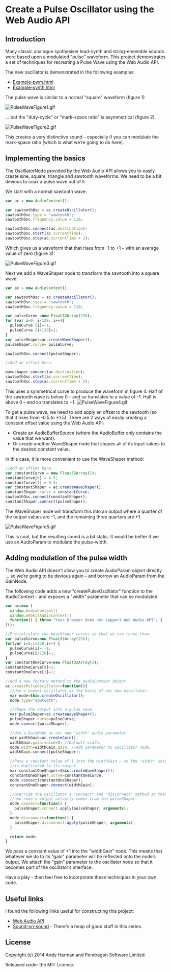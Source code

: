 # Create a Pulse Oscillator using the Web Audio API

## Introduction
Many classic analogue synthesiser lead-synth and string-ensemble sounds were based upon a modulated "pulse" waveform.
This project demonstrates a set of techniques for recreating a Pulse Wave using the Web Audio API.

The new oscillator is demonstrated in the following examples:
* [Example-pwm.html](http://htmlpreview.github.com/?https://github.com/pendragon-andyh/WebAudio-PulseOscillator/blob/master/example-pwm.html)
* [Example-synth.html](http://htmlpreview.github.com/?https://github.com/pendragon-andyh/WebAudio-PulseOscillator/blob/master/example-synth.html)

The pulse wave is similar to a normal "square" waveform (figure 1)

![PulseWaveFigure1.gif](./assets/PulseWaveFigure1.gif "Figure 1: Normal square wave")

... but the "duty-cycle" or "mark-space ratio" is asymmetrical (figure 2).

![PulseWaveFigure2.gif](./assets/PulseWaveFigure2.gif "Figure 2: Pulse wave")

This creates a very distinctive sound – especially if you can modulate the mark-space ratio (which is what we’re going to do here).

## Implementing the basics
The OscillatorNode provided by the Web Audio API allows you to easily create sine, square, triangle and sawtooth waveforms. We need to be a bit devious to coax a pulse wave out of it.

We start with a normal sawtooth wave:

```javascript
var ac = new AudioContext();

var sawtoothOsc = ac.createOscillator();
sawtoothOsc.type = "sawtooth";
sawtoothOsc.frequency.value = 110;

sawtoothOsc.connect(ac.destination);
sawtoothOsc.start(ac.currentTime);
sawtoothOsc.stop(ac.currentTime + 2);
```

Which gives us a waveform that that rises from -1 to +1 – with an average value of zero (figure 3):

![PulseWaveFigure3.gif](./assets/PulseWaveFigure3.gif "Figure 3: Normal sawtooth wave")

Next we add a WaveShaper node to transform the sawtooth into a square wave:

```javascript
var ac = new AudioContext();

var sawtoothOsc = ac.createOscillator();
sawtoothOsc.type = "sawtooth";
sawtoothOsc.frequency.value = 110;

var pulseCurve =new Float32Array(256);
for (var i=0; i<128; i++){
  pulseCurve [i]=-1;
  pulseCurve [i+128]=1;
}
var pulseShaper=ac.createWaveShaper();
pulseShaper.curve= pulseCurve;

sawtoothOsc.connect(pulseShaper);

//Add an offset here.

waveshaper.connect(ac.destination);
sawtoothOsc.start(ac.currentTime);
sawtoothOsc.stop(ac.currentTime + 2);
```

This uses a symmetrical curve to produce the waveform in figure 4.  Half of the sawtooth wave is below 0 – and so translates to a value of -1.  Half is above 0 – and so translates to +1.
![PulseWaveFigure4.gif](./assets/PulseWaveFigure4.gif "Figure 4: Square wave (produced from shaped sawtooth)")

To get a pulse wave, we need to add apply an offset to the sawtooth (so that it rises from -0.5 to +1.5).  There are 2 ways of easily creating a constant offset value using the Web Audio API:
* Create an AudioBufferSource (where the AudioBuffer only contains the value that we want).
* Or create another WaveShaper node that shapes all of its input values to the desired constant value.

In this case, it is more convenient to use the WaveShaper method:

```javascript
//Add an offset here.
var constantCurve = new Float32Array(2);
constantCurve[0] = 0.5;
constantCurve[1] = 0.5;
var constantShaper = ac.createWaveShaper();
constantShaper.curve = constantCurve;
sawtoothOsc.connect(constantShaper);
constantShaper.connect(pulseShaper);
```

The WaveShaper node will transform this into an output where a quarter of the output values are -1, and the remaining three quarters are +1.

![PulseWaveFigure5.gif](./assets/PulseWaveFigure5.gif "Figure 5: Pulse wave when the offset is 0.5")

This is cool, but the resulting sound is a bit static.  It would be better if we use an AudioParam to modulate the pulse-width.

## Adding modulation of the pulse width
The Web Audio API doesn’t allow you to create AudioParam object directly … so we’re going to be devious again – and borrow an AudioParam from the GainNode.

The following code adds a new "createPulseOscillator" function to the AudioContext – and exposes a "width" parameter that can be modulated:

```javascript
var ac=new (
  window.AudioContext||
  window.webkitAudioContext||
  function() { throw "Your browser does not support Web Audio API"; }
)();

//Pre-calculate the WaveShaper curves so that we can reuse them.
var pulseCurve=new Float32Array(256);
for(var i=0;i<128;i++) {
  pulseCurve[i]= -1;
  pulseCurve[i+128]=1;
}
var constantOneCurve=new Float32Array(2);
constantOneCurve[0]=1;
constantOneCurve[1]=1;

//Add a new factory method to the AudioContext object.
ac.createPulseOscillator=function(){
  //Use a normal oscillator as the basis of our new oscillator.
  var node=this.createOscillator();
  node.type="sawtooth";

  //Shape the output into a pulse wave.
  var pulseShaper=ac.createWaveShaper();
  pulseShaper.curve=pulseCurve;
  node.connect(pulseShaper);

  //Use a GainNode as our new "width" audio parameter.
  var widthGain=ac.createGain();
  widthGain.gain.value=0; //Default width.
  node.width=widthGain.gain; //Add parameter to oscillator node.
  widthGain.connect(pulseShaper);

  //Pass a constant value of 1 into the widthGain – so the "width" setting
  //is duplicated to its output.
  var constantOneShaper=this.createWaveShaper();
  constantOneShaper.curve=constantOneCurve;
  node.connect(constantOneShaper);
  constantOneShaper.connect(widthGain);

  //Override the oscillator's "connect" and "disconnect" method so that the
  //new node's output actually comes from the pulseShaper.
  node.connect=function() {
    pulseShaper.connect.apply(pulseShaper, arguments);
  }
  node.disconnect=function() {
    pulseShaper.disconnect.apply(pulseShaper, arguments);
  }

  return node;
}
```

We pass a constant value of +1 into the "widthGain" node.  This means that whatever we do to its "gain" parameter will be reflected onto the node’s output.  We attach the "gain" parameter to the oscillator node so that it becomes part of the oscillator’s interface.

Have a play - then feel free to incorporate these techniques in your own code.

## Useful links
I found the following links useful for constructing this project:
* [Web Audio API](http://www.w3.org/TR/webaudio/)
* [Sound-on-sound](http://soundonsound.com/sos/feb03/articles/synthsecrets46.asp) - There's a heap of good stuff in this series.

## License
Copyright (c) 2014 Andy Harman and Pendragon Software Limited.

Released under the MIT License.
